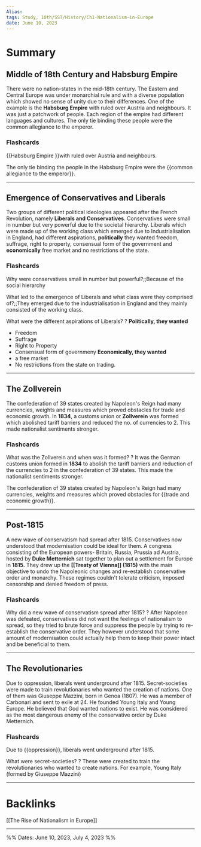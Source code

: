 ```yaml
---
Alias:
tags: Study, 10th/SST/History/Ch1-Nationalism-in-Europe
date: June 10, 2023
---
```

# Summary
## Middle of 18th Century and Habsburg Empire
There were no nation-states in the mid-18th century. The Eastern and Central Europe was under monarchial rule and with a diverse population which showed no sense of unity due to their differences. One of the example is the **Habsburg Empire** with ruled over Austria and neighbours. It was just a patchwork of people. Each region of the empire had different languages and cultures. The only tie binding these people were the common allegiance to the emperor.
### Flashcards

{{Habsburg Empire }}with ruled over Austria and neighbours.
<!--SR:!2025-11-27,633,285-->

The only tie binding the people in the Habsburg Empire were the {{common allegiance to the emperor}}.
<!--SR:!2024-06-27,247,280-->

---
## Emergence of Conservatives and Liberals
Two groups of different political ideologies appeared after the French Revolution, namely **Liberals and Conservatives**. Conservatives were small in number but very powerful due to the societal hierarchy. Liberals which were made up of the working class which emerged due to Industrialisation in England, had different aspirations, **politically** they wanted freedom, suffrage, right to property, consensual form of the government and **economically** free market and no restrictions of the state.
### Flashcards

Why were conservatives small in number but powerful?;;Because of the social hierarchy
<!--SR:!2024-03-30,189,260-->

What led to the emergence of Liberals and what class were they comprised of?;;They emerged due to the industrialisation in England and they mainly consisted of the working class.
<!--SR:!2024-03-12,26,260-->

What were the different aspirations of Liberals?
?
**Politically, they wanted**
- Freedom
- Suffrage
- Right to Property
- Consensual form of governmeny
**Economically, they wanted**
- a free market
- No restrictions from the state on trading.
<!--SR:!2024-04-03,152,225-->

---
## The Zollverein
The confederation of 39 states created by Napoleon's Reign had many currencies, weights and measures which proved obstacles for trade and economic growth. In **1834**, a customs union or **Zollverein** was formed which abolished tariff barriers and reduced the no. of currencies to 2. This made nationalist sentiments stronger.
### Flashcards

What was the Zollverein and when was it formed?
?
It was the German customs union formed in **1834** to abolish the tariff barriers and reduction of the currencies to 2 in the confederation of 39 states. This made the nationalist sentiments stronger.
<!--SR:!2024-04-22,93,165-->

The confederation of 39 states created by Napoleon's Reign had many currencies, weights and measures which proved obstacles for {{trade and economic growth}}.
<!--SR:!2025-03-20,447,285-->

---
## Post-1815
A new wave of conservatism had spread after 1815. Conservatives now understood that modernisation could be ideal for them.
A congress consisting of the European powers- Britain, Russia, Prussia ad Austria, hosted by **Duke Metternich** sat together to plan out a settlement for Europe in **1815.** They drew up the **[[Treaty of Vienna]] (1815)** with the main objective to undo the Napoleonic changes and re-establish conservative order and monarchy. These regimes couldn't tolerate criticism, imposed censorship and denied freedom of press.
### Flashcards

Why did a new wave of conservatism spread after 1815?
?
After Napoleon was defeated, conservatives did not want the feelings of nationalism to spread, so they tried to brute force and suppress the people by trying to re-establish the conservative order.
They however understood that some amount of modernisation could actually help them to keep their power intact and be beneficial to them.
<!--SR:!2024-05-28,114,180-->

---
## The Revolutionaries
Due to oppression, liberals went underground after 1815. Secret-societies were made to train revolutionaries who wanted the creation of nations. One of them was Giuseppe Mazzini, born in Genoa (1807). He was a member of Carbonari and sent to exile at 24. He founded Young Italy and Young Europe. He believed that God wanted nations to exist. He was considered as the most dangerous enemy of the conservative order by Duke Metternich.
### Flashcards

Due to {{oppression}}, liberals went underground after 1815.
<!--SR:!2025-06-04,509,280-->

What were secret-societies?
?
These were created to train the revolutionaries who wanted to create nations.
For example, Young Italy (formed by Giuseppe Mazzini)
<!--SR:!2024-08-12,263,260-->


---
# Backlinks
[[The Rise of Nationalism in Europe]]

---

%%
Dates: June 10, 2023, July 4, 2023
%%